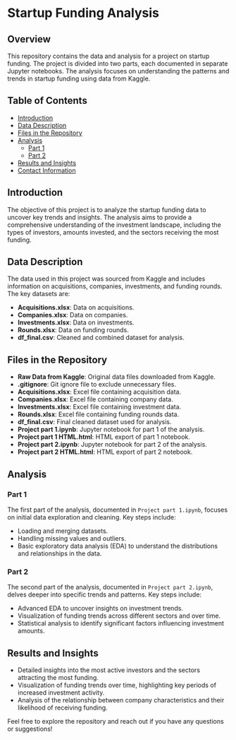 # Startup Funding Analysis

## Overview

This repository contains the data and analysis for a project on startup funding. The project is divided into two parts, each documented in separate Jupyter notebooks. The analysis focuses on understanding the patterns and trends in startup funding using data from Kaggle.

## Table of Contents

- [Introduction](#introduction)
- [Data Description](#data-description)
- [Files in the Repository](#files-in-the-repository)
- [Analysis](#analysis)
  - [Part 1](#part-1)
  - [Part 2](#part-2)
- [Results and Insights](#results-and-insights)
- [Contact Information](#contact-information)

## Introduction

The objective of this project is to analyze the startup funding data to uncover key trends and insights. The analysis aims to provide a comprehensive understanding of the investment landscape, including the types of investors, amounts invested, and the sectors receiving the most funding.

## Data Description

The data used in this project was sourced from Kaggle and includes information on acquisitions, companies, investments, and funding rounds. The key datasets are:

- **Acquisitions.xlsx**: Data on acquisitions.
- **Companies.xlsx**: Data on companies.
- **Investments.xlsx**: Data on investments.
- **Rounds.xlsx**: Data on funding rounds.
- **df_final.csv**: Cleaned and combined dataset for analysis.

## Files in the Repository

- **Raw Data from Kaggle**: Original data files downloaded from Kaggle.
- **.gitignore**: Git ignore file to exclude unnecessary files.
- **Acquisitions.xlsx**: Excel file containing acquisition data.
- **Companies.xlsx**: Excel file containing company data.
- **Investments.xlsx**: Excel file containing investment data.
- **Rounds.xlsx**: Excel file containing funding rounds data.
- **df_final.csv**: Final cleaned dataset used for analysis.
- **Project part 1.ipynb**: Jupyter notebook for part 1 of the analysis.
- **Project part 1 HTML.html**: HTML export of part 1 notebook.
- **Project part 2.ipynb**: Jupyter notebook for part 2 of the analysis.
- **Project part 2 HTML.html**: HTML export of part 2 notebook.

## Analysis

### Part 1

The first part of the analysis, documented in `Project part 1.ipynb`, focuses on initial data exploration and cleaning. Key steps include:

- Loading and merging datasets.
- Handling missing values and outliers.
- Basic exploratory data analysis (EDA) to understand the distributions and relationships in the data.

### Part 2

The second part of the analysis, documented in `Project part 2.ipynb`, delves deeper into specific trends and patterns. Key steps include:

- Advanced EDA to uncover insights on investment trends.
- Visualization of funding trends across different sectors and over time.
- Statistical analysis to identify significant factors influencing investment amounts.

## Results and Insights

- Detailed insights into the most active investors and the sectors attracting the most funding.
- Visualization of funding trends over time, highlighting key periods of increased investment activity.
- Analysis of the relationship between company characteristics and their likelihood of receiving funding.

Feel free to explore the repository and reach out if you have any questions or suggestions!
